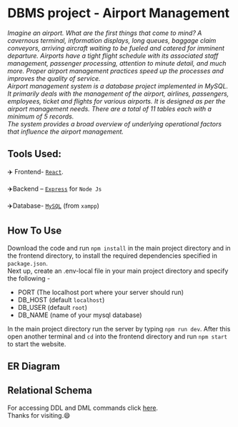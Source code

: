 # DBMS project - Airport Management

_Imagine an airport. What are the first things that come to mind? A cavernous terminal, information displays, long queues, baggage claim conveyors, arriving aircraft waiting to be fueled and catered for imminent departure. Airports have a tight flight schedule with its associated staff management, passenger processing, attention to minute detail, and much more. Proper airport management practices speed up the processes and improves the quality of service. <br/>
Airport management system is a database project implemented in MySQL. It primarily deals with the management of the airport, airlines, passengers, employees, ticket and flights for various airports. It is designed as per the airport management needs. There are a total of 11 tables each with a minimum of 5 records.<br/>
The system provides a broad overview of underlying operational factors that influence the airport management._

## Tools Used:
✈️ Frontend-  [`React`](https://reactjs.org/).

✈️Backend – [`Express`](https://expressjs.com/) for `Node Js`

✈️Database- [`MySQL`](https://www.mysql.com/) (from `xampp`)


## How To Use
Download the code and run `npm install` in the main project directory and in the frontend directory, to install the required dependencies specified in `package.json`.<br/>
Next up, create an .env-local file in your main project directory and specify the following - 
* PORT (The localhost port where your server should run) 
* DB_HOST (default `localhost`)
* DB_USER (default `root`)
* DB_NAME (name of your mysql database)

In the main project directory run the server by typing `npm run dev`. After this open another terminal and `cd` into the frontend directory and run `npm start` to start the website.

## ER Diagram 



## Relational Schema








For accessing DDL and DML commands click [here](DDL_and_DML/).<br/>
Thanks for visiting.😄